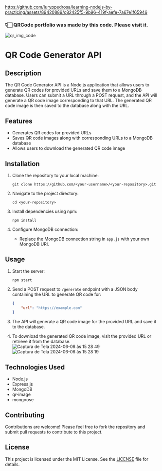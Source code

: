 https://github.com/Iuryppedrosa/learning-nodejs-by-practicing/assets/89420889/c82425f5-9b96-419f-aefe-7a67e1f65946
### 👇🏻 QRCode portfolio was made by this code. Please visit it.
![qr_img_code](https://github.com/Iuryppedrosa/learning-nodejs-by-practicing/assets/89420889/1b96f1b2-1f50-452e-8613-03b23ccf9000)

# QR Code Generator API

## Description
The QR Code Generator API is a Node.js application that allows users to generate QR codes for provided URLs and save them to a MongoDB database. Users can submit a URL through a POST request, and the API will generate a QR code image corresponding to that URL. The generated QR code image is then saved to the database along with the URL.

## Features
- Generates QR codes for provided URLs
- Saves QR code images along with corresponding URLs to a MongoDB database
- Allows users to download the generated QR code image

## Installation
1. Clone the repository to your local machine:

    ```
    git clone https://github.com/<your-username>/<your-repository>.git
    ```

2. Navigate to the project directory:

    ```
    cd <your-repository>
    ```

3. Install dependencies using npm:

    ```
    npm install
    ```

4. Configure MongoDB connection:
    - Replace the MongoDB connection string in `app.js` with your own MongoDB URI.

## Usage
1. Start the server:

    ```
    npm start
    ```

2. Send a POST request to `/generate` endpoint with a JSON body containing the URL to generate QR code for:

    ```json
    {
        "url": "https://example.com"
    }
    ```

3. The API will generate a QR code image for the provided URL and save it to the database.

4. To download the generated QR code image, visit the provided URL or retrieve it from the database.
![Captura de Tela 2024-06-06 às 15 28 49](https://github.com/Iuryppedrosa/learning-nodejs-by-practicing/assets/89420889/cd055730-e85d-499c-b5ec-a2ee06ca6190)
![Captura de Tela 2024-06-06 às 15 28 19](https://github.com/Iuryppedrosa/learning-nodejs-by-practicing/assets/89420889/43e20b1d-8ebe-4602-afac-a7d8c5b3917c)

## Technologies Used
- Node.js
- Express.js
- MongoDB
- qr-image
- mongoose

## Contributing
Contributions are welcome! Please feel free to fork the repository and submit pull requests to contribute to this project.

## License
This project is licensed under the MIT License. See the [LICENSE](LICENSE) file for details.

